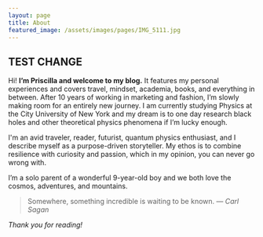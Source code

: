 ```yaml
---
layout: page
title: About
featured_image: /assets/images/pages/IMG_5111.jpg
---
```


## TEST CHANGE

Hi! **I’m Priscilla and welcome to my blog.** It features my personal experiences and covers travel, mindset, academia, books, and everything in between. After 10 years of working in marketing and fashion, I’m slowly making room for an entirely new journey. I am currently studying Physics at the City University of New York and my dream is to one day research black holes and other theoretical physics phenomena if I’m lucky enough. 

I'm an avid traveler, reader, futurist, quantum physics enthusiast, and I describe myself as a purpose-driven storyteller. My ethos is to combine resilience with curiosity and passion, which in my opinion, you can never go wrong with.

I’m a solo parent of a wonderful 9-year-old boy and we both love the cosmos, adventures, and mountains. 

>Somewhere, something incredible is waiting to be known. <cite>— Carl Sagan</cite>

*Thank you for reading!* 
